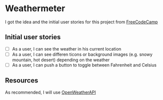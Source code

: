 # Weathermeter

I got the idea and the initial user stories for this project from [FreeCodeCamp](https://www.freecodecamp.com/challenges/show-the-local-weather)

## Initial user stories
* [ ] As a user, I can see the weather in his current location
* [ ] As a user, I can see differen ticons or background images (e.g. snowy mountain, hot desert) depending on the weather
* [ ] As a user, I can push a button to toggle between Fahrenheit and Celsius

## Resources
As recommended, I will use [OpenWeatherAPI](https://openweathermap.org/current#geo)